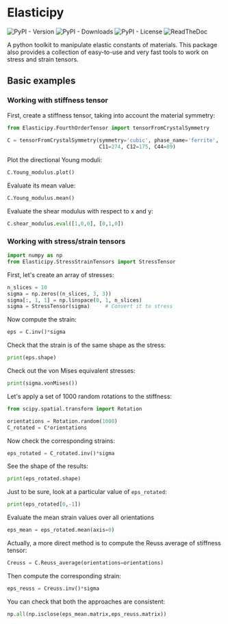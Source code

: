 # Elasticipy 
![PyPI - Version](https://img.shields.io/pypi/v/Elasticipy?link=https%3A%2F%2Fpypi.org%2Fproject%2FElasticipy%2F)
![PyPI - Downloads](https://img.shields.io/pypi/dm/Elasticipy?link=https%3A%2F%2Fpypi.org%2Fproject%2FElasticipy%2F)
![PyPI - License](https://img.shields.io/pypi/l/Elasticipy)
![ReadTheDoc](https://readthedocs.org/projects/elasticipy/badge/?version=latest)

A python toolkit to manipulate elastic constants of materials. 
This package also provides a collection of easy-to-use and very fast tools to work on stress and strain tensors.

## Basic examples
### Working with stiffness tensor
First, create a stiffness tensor, taking into account the material symmetry:
````python
from Elasticipy.FourthOrderTensor import tensorFromCrystalSymmetry
 
C = tensorFromCrystalSymmetry(symmetry='cubic', phase_name='ferrite',
                              C11=274, C12=175, C44=89)
````

Plot the directional Young moduli:
````python
C.Young_modulus.plot()
````
Evaluate its mean value:
````python
C.Young_modulus.mean()
````

Evaluate the shear modulus with respect to x and y:
````python
C.shear_modulus.eval([1,0,0], [0,1,0])
````

### Working with stress/strain tensors
````python
import numpy as np
from Elasticipy.StressStrainTensors import StressTensor
````
First, let's create an array of stresses:
````python
n_slices = 10
sigma = np.zeros((n_slices, 3, 3))
sigma[:, 1, 1] = np.linspace(0, 1, n_slices)
sigma = StressTensor(sigma)     # Convert it to stress
````
Now compute the strain:
````python
eps = C.inv()*sigma
````
Check that the strain is of the same shape as the stress:
````python
print(eps.shape)
````
Check out the von Mises equivalent stresses:
````python
print(sigma.vonMises())
````
Let's apply a set of 1000 random rotations to the stiffness:
````python
from scipy.spatial.transform import Rotation

orientations = Rotation.random(1000)
C_rotated = C*orientations
````
Now check the corresponding strains:
````python
eps_rotated = C_rotated.inv()*sigma
````
See the shape of the results:
````python
print(eps_rotated.shape)
````
Just to be sure, look at a particular value of ``eps_rotated``:
````python
print(eps_rotated[0,-1])
````
Evaluate the mean strain values over all orientations 
````python
eps_mean = eps_rotated.mean(axis=0)
````
Actually, a more direct method is to compute the Reuss average of stiffness tensor:
````python
Creuss = C.Reuss_average(orientations=orientations)
````
Then compute the corresponding strain:
````python
eps_reuss = Creuss.inv()*sigma
````
You can check that both the approaches are consistent:
````python
np.all(np.isclose(eps_mean.matrix,eps_reuss.matrix))
````